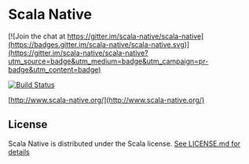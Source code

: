 # Scala Native

[![Join the chat at https://gitter.im/scala-native/scala-native](https://badges.gitter.im/scala-native/scala-native.svg)](https://gitter.im/scala-native/scala-native?utm_source=badge&utm_medium=badge&utm_campaign=pr-badge&utm_content=badge)

[![Build Status](https://travis-ci.org/scala-native/scala-native.png?branch=master)](https://travis-ci.org/scala-native/scala-native)

[http://www.scala-native.org/](http://www.scala-native.org/)

## License

Scala Native is distributed under the Scala license.
[See LICENSE.md for details](https://github.com/scala-native/scala-native/blob/master/LICENSE.md)
